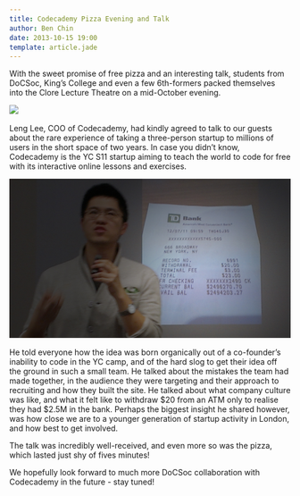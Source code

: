 ```yaml
---
title: Codecademy Pizza Evening and Talk
author: Ben Chin
date: 2013-10-15 19:00
template: article.jade
---
```


With the sweet promise of free pizza and an interesting talk, students from DoCSoc, King’s College and even a few 6th-formers packed themselves into the Clore Lecture Theatre on a mid-October evening. 

![](panorama.jpg)

Leng Lee, COO of Codecademy, had kindly agreed to talk to our guests about the rare experience  of taking a three-person startup to millions of users in the short space of two years. In case you didn’t know, Codecademy is the YC S11 startup aiming to teach the world to code for free with its interactive online lessons and exercises. 

![](big-receipt.jpg)

He told everyone how the idea was born organically out of a co-founder’s inability to code in the YC camp, and of the hard slog to get their idea off the ground in such a small team. He talked about the mistakes the team had made together, in the audience they were targeting and their approach to recruiting and how they built the site. He talked about what company culture was like, and what it felt like to withdraw $20 from an ATM only to realise they had $2.5M in the bank. Perhaps the biggest insight he shared however, was how close we are to a younger generation of startup activity in London, and how best to get involved.

The talk was incredibly well-received, and even more so was the pizza, which lasted just shy of fives minutes! 

We hopefully look forward to much more DoCSoc collaboration with Codecademy in the future - stay tuned!

